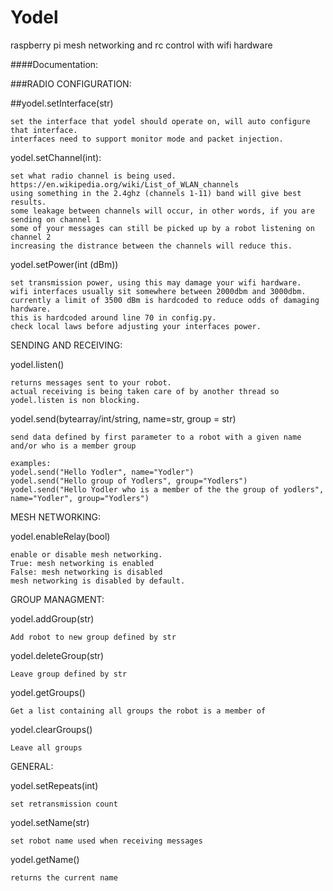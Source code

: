 # Yodel
raspberry pi mesh networking and rc control with wifi hardware

####Documentation:

###RADIO CONFIGURATION:

  ##yodel.setInterface(str)
  
    set the interface that yodel should operate on, will auto configure that interface.
    interfaces need to support monitor mode and packet injection. 
    
  yodel.setChannel(int):
    
    set what radio channel is being used.
    https://en.wikipedia.org/wiki/List_of_WLAN_channels
    using something in the 2.4ghz (channels 1-11) band will give best results.
    some leakage between channels will occur, in other words, if you are sending on channel 1  
    some of your messages can still be picked up by a robot listening on channel 2
    increasing the distrance between the channels will reduce this.
  yodel.setPower(int (dBm))
    
    set transmission power, using this may damage your wifi hardware.
    wifi interfaces usually sit somewhere between 2000dbm and 3000dbm.
    currently a limit of 3500 dBm is hardcoded to reduce odds of damaging hardware.
    this is hardcoded around line 70 in config.py.
    check local laws before adjusting your interfaces power.   


SENDING AND RECEIVING:

  yodel.listen()
  
    returns messages sent to your robot.
    actual receiving is being taken care of by another thread so yodel.listen is non blocking.

  yodel.send(bytearray/int/string, name=str, group = str)
  
    send data defined by first parameter to a robot with a given name and/or who is a member group
    
    examples:
    yodel.send("Hello Yodler", name="Yodler")
    yodel.send("Hello group of Yodlers", group="Yodlers")
    yodel.send("Hello Yodler who is a member of the the group of yodlers", name="Yodler", group="Yodlers")
MESH NETWORKING:

  yodel.enableRelay(bool)
  
    enable or disable mesh networking.
    True: mesh networking is enabled
    False: mesh networking is disabled
    mesh networking is disabled by default.

  
GROUP MANAGMENT:

  yodel.addGroup(str)

    Add robot to new group defined by str

  yodel.deleteGroup(str)

    Leave group defined by str

  yodel.getGroups()
  
    Get a list containing all groups the robot is a member of

  yodel.clearGroups()
  
    Leave all groups

    
GENERAL:

  yodel.setRepeats(int)

    set retransmission count

  yodel.setName(str)

    set robot name used when receiving messages

  yodel.getName()

    returns the current name

